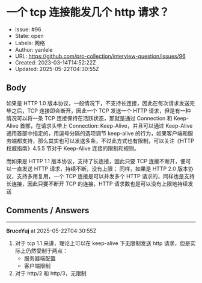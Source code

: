 # 一个 tcp 连接能发几个 http 请求？

- Issue: #96
- State: open
- Labels: 网络
- Author: yanlele
- URL: https://github.com/pro-collection/interview-question/issues/96
- Created: 2023-03-14T14:52:22Z
- Updated: 2025-05-22T04:30:55Z

## Body

如果是 HTTP 1.0 版本协议，一般情况下，不支持长连接，因此在每次请求发送完毕之后，TCP 连接即会断开，因此一个 TCP 发送一个 HTTP 请求，但是有一种情况可以将一条 TCP 连接保持在活跃状态，那就是通过 Connection 和 Keep-Alive 首部，在请求头带上 Connection: Keep-Alive，并且可以通过 Keep-Alive 通用首部中指定的，用逗号分隔的选项调节 keep-alive 的行为，如果客户端和服务端都支持，那么其实也可以发送多条，不过此方式也有限制，可以关注《HTTP 权威指南》4.5.5 节对于 Keep-Alive 连接的限制和规则。

而如果是 HTTP 1.1 版本协议，支持了长连接，因此只要 TCP 连接不断开，便可以一直发送 HTTP 请求，持续不断，没有上限； 同样，如果是 HTTP 2.0 版本协议，支持多用复用，一个 TCP 连接是可以并发多个 HTTP 请求的，同样也是支持长连接，因此只要不断开 TCP 的连接，HTTP 请求数也是可以没有上限地持续发送


## Comments / Answers

---

**BruceYuj** at 2025-05-22T04:30:55Z

1. 对于 tcp 1.1 来讲，理论上可以在 keep-alive 下无限制发送 http 请求，但是实际上仍然受制于两点：
     - 服务器端配置
     - 客户端限制
 2. 对于 http/2 和 http/3，无限制
